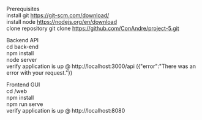 Prerequisites  
install git https://git-scm.com/download/  
install node https://nodejs.org/en/download  
clone repository git clone https://github.com/ConAndre/project-5.git  

Backend API  
cd back-end  
npm install  
node server  
verify application is up @ http://localhost:3000/api ({"error":"There was an error with your request."})  
  
Frontend GUI  
cd /web  
npm install  
npm run serve  
verify application is up @ http://localhost:8080  
